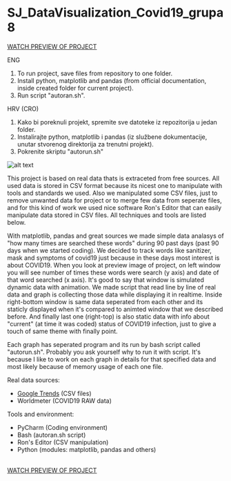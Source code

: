 # SJ_DataVisualization_Covid19_grupa8

<a href="https://www.youtube.com/watch?v=b7HvB_8-97U">WATCH PREVIEW OF PROJECT</a></br>

ENG 

1) To run project, save files from repository to one folder.<br/>
2) Install python, matplotlib and pandas (from official documentation, inside created folder for current project).<br/>
3) Run script "autoran.sh".<br/>

HRV (CRO)

1) Kako bi poreknuli projekt, spremite sve datoteke iz repozitorija u jedan folder.<br/>
2) Instalirajte python, matplotlib i pandas (iz službene dokumentacije, unutar stvorenog direktorija za trenutni projekt).<br/>
3) Pokrenite skriptu "autorun.sh"<br/>

![alt text](https://i.imgur.com/ePkMs9f.png)<br/>

This project is based on real data thats is extraceted from free sources. All used data is stored in CSV format because its nicest one to manipulate with tools and standards we used. Also we manipulated some CSV files, just to remove unwanted data for project or to merge few data from seperate files, and for this kind of work we used nice software Ron's Editor that can easily manipulate data stored in CSV files. All techniques and tools are listed below. </br>

With matplotlib, pandas and great sources we made simple data analasys of "how many times are searched these words" during 90 past days (past 90 days when we started coding). We decided to track words like sanitizer, mask and symptoms of covid19 just because in these days most interest is about COVID19. When you look at preview image of project, on left window you will see number of times these words were search (y axis) and date of that word searched (x axis). It's good to say that window is simulated dynamic data with animation. We made script that read line by line of real data and graph is collecting those data while displaying it in realtime. Inside right-bottom window is  same data seperated from each other and its staticly displayed when it's compared to animted window that we described before. And finally last one (right-top) is also static data with info about "current" (at time it was coded) status of COVID19 infection, just to give a touch of same theme with finally point.</br>

Each graph has seperated program and its run by bash script called "autorun.sh". Probably you ask yourself why to run it with script. It's because I like to work on each graph in details for that specified data and most likely because of memory usage of each one file.</br> 



Real data sources:<br/>
<ul>
<li><a href="https://trends.google.com/trends/?geo=US">Google Trends</a> (CSV files)</li>
<li>Worldmeter (COVID19 RAW data)</li>
</ul>

Tools and environment:<br/>
<ul>
<li>PyCharm (Coding environment)</li>
<li>Bash (autoran.sh script)</li>
<li>Ron's Editor (CSV manipulation)</li>
<li>Python (modules: matplotlib, pandas and others)</li>
</ul></br>
<a href="https://www.youtube.com/watch?v=b7HvB_8-97U">WATCH PREVIEW OF PROJECT</a></br>
